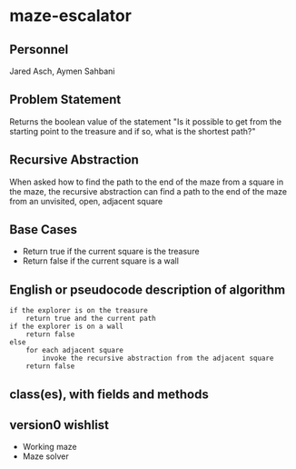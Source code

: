 # maze-escalator

## Personnel

Jared Asch, Aymen Sahbani

## Problem Statement

Returns the boolean value of the statement "Is it possible to get from the starting point to the treasure and if so, what is the shortest path?"

## Recursive Abstraction

When asked how to find the path to the end of the maze from a square in the maze, the recursive abstraction can find a path to the end of the maze from an unvisited, open, adjacent square

## Base Cases

* Return true if the current square is the treasure
* Return false if the current square is a wall

## English or pseudocode description of algorithm

```
if the explorer is on the treasure
    return true and the current path
if the explorer is on a wall
    return false
else
    for each adjacent square
        invoke the recursive abstraction from the adjacent square
    return false
```

## class(es), with fields and methods

## version0 wishlist

* Working maze
* Maze solver

